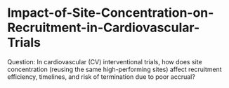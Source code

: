 # Impact-of-Site-Concentration-on-Recruitment-in-Cardiovascular-Trials
Question: In cardiovascular (CV) interventional trials, how does site concentration (reusing the same high-performing sites) affect recruitment efficiency, timelines, and risk of termination due to poor accrual?
